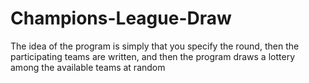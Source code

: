 # Champions-League-Draw
The idea of the program is simply that you specify the round, then the participating teams are written, and then the program draws a lottery among the available teams at random
